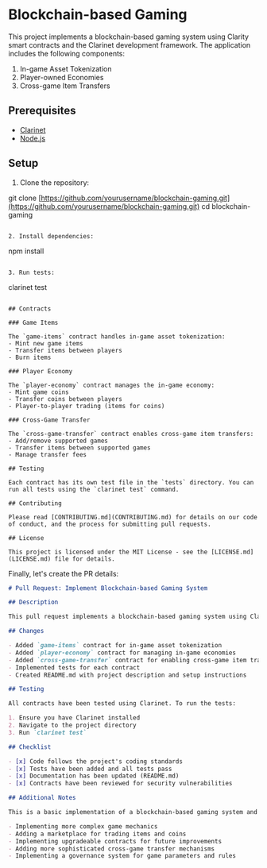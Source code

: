 # Blockchain-based Gaming

This project implements a blockchain-based gaming system using Clarity smart contracts and the Clarinet development framework. The application includes the following components:

1. In-game Asset Tokenization
2. Player-owned Economies
3. Cross-game Item Transfers

## Prerequisites

- [Clarinet](https://github.com/hirosystems/clarinet)
- [Node.js](https://nodejs.org/)

## Setup

1. Clone the repository:

git clone [https://github.com/yourusername/blockchain-gaming.git](https://github.com/yourusername/blockchain-gaming.git)
cd blockchain-gaming

```plaintext

2. Install dependencies:
```

npm install

```plaintext

3. Run tests:
```

clarinet test

```plaintext

## Contracts

### Game Items

The `game-items` contract handles in-game asset tokenization:
- Mint new game items
- Transfer items between players
- Burn items

### Player Economy

The `player-economy` contract manages the in-game economy:
- Mint game coins
- Transfer coins between players
- Player-to-player trading (items for coins)

### Cross-Game Transfer

The `cross-game-transfer` contract enables cross-game item transfers:
- Add/remove supported games
- Transfer items between supported games
- Manage transfer fees

## Testing

Each contract has its own test file in the `tests` directory. You can run all tests using the `clarinet test` command.

## Contributing

Please read [CONTRIBUTING.md](CONTRIBUTING.md) for details on our code of conduct, and the process for submitting pull requests.

## License

This project is licensed under the MIT License - see the [LICENSE.md](LICENSE.md) file for details.
```

Finally, let's create the PR details:

```markdown
# Pull Request: Implement Blockchain-based Gaming System

## Description

This pull request implements a blockchain-based gaming system using Clarity smart contracts and the Clarinet development framework. The system includes in-game asset tokenization, player-owned economies, and cross-game item transfers.

## Changes

- Added `game-items` contract for in-game asset tokenization
- Added `player-economy` contract for managing in-game economies
- Added `cross-game-transfer` contract for enabling cross-game item transfers
- Implemented tests for each contract
- Created README.md with project description and setup instructions

## Testing

All contracts have been tested using Clarinet. To run the tests:

1. Ensure you have Clarinet installed
2. Navigate to the project directory
3. Run `clarinet test`

## Checklist

- [x] Code follows the project's coding standards
- [x] Tests have been added and all tests pass
- [x] Documentation has been updated (README.md)
- [x] Contracts have been reviewed for security vulnerabilities

## Additional Notes

This is a basic implementation of a blockchain-based gaming system and should be thoroughly reviewed and tested before deploying to a live network. Consider adding more advanced features, improving error handling, and implementing additional security measures before production use. Some potential improvements include:

- Implementing more complex game mechanics
- Adding a marketplace for trading items and coins
- Implementing upgradeable contracts for future improvements
- Adding more sophisticated cross-game transfer mechanisms
- Implementing a governance system for game parameters and rules
```
